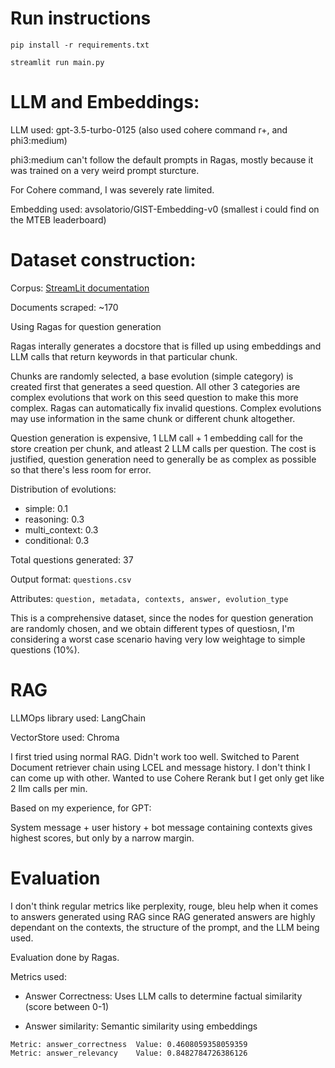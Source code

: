 # Run instructions

```
pip install -r requirements.txt

streamlit run main.py
```

# LLM and Embeddings:

LLM used: gpt-3.5-turbo-0125 (also used cohere command r+, and phi3:medium)

phi3:medium can't follow the default prompts in Ragas, mostly because it was trained on a very weird prompt sturcture.

For Cohere command, I was severely rate limited.

Embedding used: avsolatorio/GIST-Embedding-v0 (smallest i could find on the MTEB leaderboard)

# Dataset construction:

Corpus: [StreamLit documentation](https://docs.streamlit.io/)

Documents scraped: ~170

Using Ragas for question generation

Ragas interally generates a docstore that is filled up using embeddings and LLM calls that return keywords in that particular chunk.

Chunks are randomly selected, a base evolution (simple category) is created first that generates a seed question. All other 3 categories are complex evolutions that work on this seed question to make this more complex. Ragas can automatically fix invalid  questions. Complex evolutions may use information in the same chunk or different chunk altogether.

Question generation is expensive, 1 LLM call + 1 embedding call for the store creation per chunk, and atleast 2 LLM calls per question. The cost is justified, question generation need to generally be as complex as possible so that there's less room for error.

Distribution of evolutions:

-   simple: 0.1
-   reasoning: 0.3
-   multi_context: 0.3 
-   conditional: 0.3

Total questions generated: 37


Output format: `questions.csv` 

Attributes: `question, metadata, contexts, answer, evolution_type` 

This is a comprehensive dataset, since the nodes for question generation are randomly chosen, and we obtain different types of questiosn, I'm considering a worst case scenario having very low weightage to simple questions (10%). 

# RAG

LLMOps library used: LangChain

VectorStore used: Chroma

I first tried using normal RAG. Didn't work too well. Switched to Parent Document retriever chain using LCEL and message history. I don't think I can come up with other. Wanted to use Cohere Rerank but I get only get like 2 llm calls per min.

Based on my experience, for GPT:

System message + user history + bot message containing contexts gives highest scores, but only by a narrow margin.

# Evaluation

I don't think regular metrics like perplexity, rouge, bleu help when it comes to answers generated using RAG since RAG generated answers are highly dependant on the contexts, the structure of the prompt, and the LLM being used.

Evaluation done by Ragas.

Metrics used:

-   Answer Correctness: Uses LLM calls to determine factual similarity (score between 0-1)

-   Answer similarity: Semantic similarity using embeddings


```
Metric: answer_correctness 	Value: 0.4608059358059359
Metric: answer_relevancy 	Value: 0.8482784726386126
```
